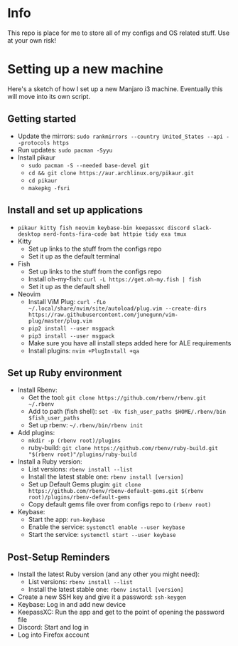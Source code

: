# Info
This repo is place for me to store all of my configs and OS related stuff. Use at your own risk!

# Setting up a new machine
Here's a sketch of how I set up a new Manjaro i3 machine. Eventually this will move into its own script.

## Getting started
* Update the mirrors: `sudo rankmirrors --country United_States --api --protocols https`
* Run updates: `sudo pacman -Syyu`
* Install pikaur
  * `sudo pacman -S --needed base-devel git`
  * `cd && git clone https://aur.archlinux.org/pikaur.git`
  * `cd pikaur`
  * `makepkg -fsri`

## Install and set up applications
* `pikaur kitty fish neovim keybase-bin keepassxc discord slack-desktop nerd-fonts-fira-code bat httpie tidy exa tmux`
* Kitty
  * Set up links to the stuff from the configs repo
  * Set it up as the default terminal
* Fish
  * Set up links to the stuff from the configs repo
  * Install oh-my-fish: `curl -L https://get.oh-my.fish | fish`
  * Set it up as the default shell
* Neovim
  * Install ViM Plug: `curl -fLo ~/.local/share/nvim/site/autoload/plug.vim --create-dirs https://raw.githubusercontent.com/junegunn/vim-plug/master/plug.vim`
  * `pip2 install --user msgpack`
  * `pip3 install --user msgpack`
  * Make sure you have all install steps added here for ALE requirements
  * Install plugins: `nvim +PlugInstall +qa`

## Set up Ruby environment
* Install Rbenv:
  * Get the tool: `git clone https://github.com/rbenv/rbenv.git ~/.rbenv`
  * Add to path (fish shell): `set -Ux fish_user_paths $HOME/.rbenv/bin $fish_user_paths`
  * Set up rbenv: `~/.rbenv/bin/rbenv init`
* Add plugins:
  * `mkdir -p (rbenv root)/plugins`
  * ruby-build: `git clone https://github.com/rbenv/ruby-build.git "$(rbenv root)"/plugins/ruby-build`
* Install a Ruby version:
  * List versions: `rbenv install --list`
  * Install the latest stable one: `rbenv install [version]`
  * Set up Default Gems plugin: `git clone https://github.com/rbenv/rbenv-default-gems.git $(rbenv root)/plugins/rbenv-default-gems`
  * Copy default gems file over from configs repo to `(rbenv root)`
* Keybase:
  * Start the app: `run-keybase`
  * Enable the service: `systemctl enable --user keybase`
  * Start the service: `systemctl start --user keybase`

## Post-Setup Reminders
* Install the latest Ruby version (and any other you might need):
  * List versions: `rbenv install --list`
  * Install the latest stable one: `rbenv install [version]`
* Create a new SSH key and give it a password: `ssh-keygen`
* Keybase: Log in and add new device
* KeepassXC: Run the app and get to the point of opening the password file
* Discord: Start and log in
* Log into Firefox account
